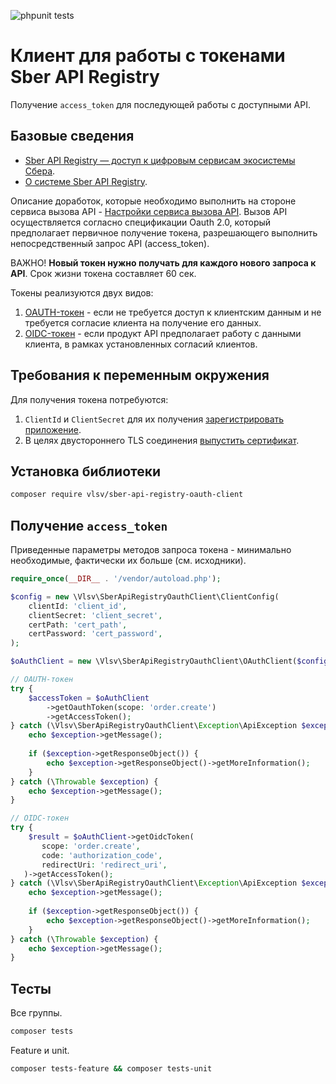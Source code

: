 ![phpunit tests](https://github.com/skodnik/sber-api-registry-oauth-client/actions/workflows/php.yml/badge.svg)

# Клиент для работы с токенами Sber API Registry
Получение `access_token` для последующей работы с доступными API.

## Базовые сведения
- [Sber API Registry — доступ к цифровым сервисам экосистемы Сбера](https://api.developer.sber.ru/).
- [О системе Sber API Registry](https://api.developer.sber.ru/how-to-use/about).

Описание доработок, которые необходимо выполнить на стороне сервиса вызова 
API - [Настройки сервиса вызова API](https://api.developer.sber.ru/how-to-use/api_settings). 
Вызов API осуществляется согласно спецификации Oauth 2.0, который предполагает первичное получение токена, разрешающего
выполнить непосредственный запрос API (access_token).

ВАЖНО! **Новый токен нужно получать для каждого нового запроса к API**. Срок
жизни токена составляет 60 сек.

Токены реализуются двух видов:
1. [OAUTH-токен](https://api.developer.sber.ru/how-to-use/token_oauth) - если не требуется доступ к клиентским данным и не требуется согласие клиента на получение его данных.
2. [OIDC-токен](https://api.developer.sber.ru/how-to-use/token_oidc) - если продукт API предполагает работу с данными клиента, в рамках установленных согласий клиентов.

## Требования к переменным окружения
Для получения токена потребуются:
1. `ClientId` и `ClientSecret` для их получения [зарегистрировать приложение](https://api.developer.sber.ru/how-to-use/create_app).
2. В целях двустороннего TLS соединения [выпустить сертификат](https://api.developer.sber.ru/how-to-use/create_certificate).

## Установка библиотеки
```bash
composer require vlsv/sber-api-registry-oauth-client
```

## Получение `access_token`
Приведенные параметры методов запроса токена - минимально необходимые, фактически их больше (см. исходники).
```php
require_once(__DIR__ . '/vendor/autoload.php');

$config = new \Vlsv\SberApiRegistryOauthClient\ClientConfig(
    clientId: 'client_id',
    clientSecret: 'client_secret',
    certPath: 'cert_path',
    certPassword: 'cert_password',
);

$oAuthClient = new \Vlsv\SberApiRegistryOauthClient\OAuthClient($config);

// OAUTH-токен
try {
    $accessToken = $oAuthClient
        ->getOauthToken(scope: 'order.create')
        ->getAccessToken();
} catch (\Vlsv\SberApiRegistryOauthClient\Exception\ApiException $exception) {
    echo $exception->getMessage();
    
    if ($exception->getResponseObject()) {
        echo $exception->getResponseObject()->getMoreInformation();
    }
} catch (\Throwable $exception) {
    echo $exception->getMessage();
}

// OIDC-токен
try {
    $result = $oAuthClient->getOidcToken(
       scope: 'order.create',
       code: 'authorization_code',
       redirectUri: 'redirect_uri', 
   )->getAccessToken();
} catch (\Vlsv\SberApiRegistryOauthClient\Exception\ApiException $exception) {
    echo $exception->getMessage();
    
    if ($exception->getResponseObject()) {
        echo $exception->getResponseObject()->getMoreInformation();
    }
} catch (\Throwable $exception) {
    echo $exception->getMessage();
}
```

## Тесты
Все группы.
```bash
composer tests
```

Feature и unit.
```bash
composer tests-feature && composer tests-unit 
```